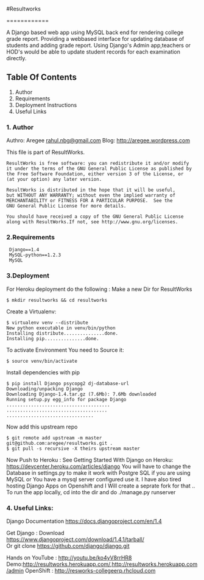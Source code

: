 

#Resultworks

============

A Django based web app using MySQL back end for rendering college grade report.
Providing a webbased interface for updating database of students and adding grade report.
Using Django's Admin app,teachers or HOD's would be able to update student records for each examination directly.

## Table Of Contents

1. Author
2. Requirements
3. Deployment Instructions 
4. Useful Links

### 1. Author 

Authro: Aregee <rahul.nbg@gmail.com>
Blog: <http://aregee.wordpress.com>

This file is part of ResultWorks.

    ResultWorks is free software: you can redistribute it and/or modify
    it under the terms of the GNU General Public License as published by
    the Free Software Foundation, either version 3 of the License, or
    (at your option) any later version.

    ResultWorks is distributed in the hope that it will be useful,
    but WITHOUT ANY WARRANTY; without even the implied warranty of
    MERCHANTABILITY or FITNESS FOR A PARTICULAR PURPOSE.  See the
    GNU General Public License for more details.

    You should have received a copy of the GNU General Public License
    along with ResultWorks.If not, see http://www.gnu.org/licenses.

### 2.Requirements 
     Django==1.4
     MySQL-python==1.2.3
     MySQL
     

### 3.Deployment 
   For Heroku deployment do the following :
   Make a new Dir for ResultWorks 

   	$ mkdir resultworks && cd resultworks

   Create a Virtualenv:
   
   	$ virtualenv venv --distribute
   	New python executable in venv/bin/python
   	Installing distribute...............done.
   	Installing pip...............done.

   To activate Environment You need to Source it:
   

   	$ source venv/bin/activate

   Install dependencies with pip

    $ pip install Django psycopg2 dj-database-url
    Downloading/unpacking Django
    Downloading Django-1.4.tar.gz (7.6Mb): 7.6Mb downloaded
    Running setup.py egg_info for package Django
    ......................................
    .....................................
    ................................

   Now add this upstream repo
    
    $ git remote add upstream -m master git@github.com:aregee/resultworks.git .
    $ git pull -s recursive -X theirs upstream master

Now Push to Heroku :
See Getting Started With Django on Heroku: <https://devcenter.heroku.com/articles/django>
You will have to change the Database in settings.py to make it work with Postgre SQL if you are using MySQL or You have a mysql server configured use it.
I have also tired hosting Django Apps on Openshift and I Will create a seprate fork for that ..
To run the app locally, cd into the dir and do 
   ./manage.py runserver
    
### 4. Useful Links:
Django Documentation <https://docs.djangoproject.com/en/1.4>
    
Get Django :
Download <https://www.djangoproject.com/download/1.4.1/tarball/>    	
Or
	git clone https://github.com/django/django.git	
	
Hands on YouTube : <http://youtu.be/ko4yV8rrHR8>
Demo:<http://resultworks.herokuapp.com/>,<http://resultworks.herokuapp.com/admin>
OpenShift : <http://resworks-collegeerp.rhcloud.com>
